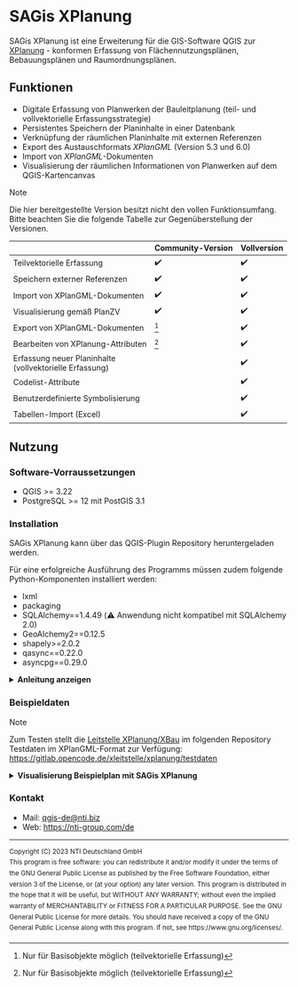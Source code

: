# SAGis XPlanung

SAGis XPlanung ist eine Erweiterung für die GIS-Software QGIS zur [XPlanung](https://www.xleitstelle.de/xplanung/ueber_xplanung) - konformen 
Erfassung von Flächennutzungsplänen, Bebauungsplänen und Raumordnungsplänen. 

## Funktionen

- Digitale Erfassung von Planwerken der Bauleitplanung (teil- und vollvektorielle Erfassungsstrategie)
- Persistentes Speichern der Planinhalte in einer Datenbank
- Verknüpfung der räumlichen Planinhalte mit externen Referenzen
- Export des Austauschformats _XPlanGML_ (Version 5.3 und 6.0)
- Import von _XPlanGML_-Dokumenten 
- Visualisierung der räumlichen Informationen von Planwerken auf dem QGIS-Kartencanvas

> [!NOTE]  
> Die hier bereitgestellte Version besitzt nicht den vollen Funktionsumfang. Bitte beachten Sie die folgende Tabelle zur Gegenüberstellung der Versionen.

|                                                             | Community-Version   | Vollversion        |
|-------------------------------------------------------------|---------------------|--------------------|
| Teilvektorielle Erfassung                                   | :heavy_check_mark:  | :heavy_check_mark: |
| Speichern externer Referenzen                               | :heavy_check_mark:  | :heavy_check_mark: |
| Import von XPlanGML-Dokumenten                              | :heavy_check_mark:  | :heavy_check_mark: |
| Visualisierung gemäß PlanZV                                 | :heavy_check_mark:  | :heavy_check_mark: |
| Export von XPlanGML-Dokumenten                              | [^abbr1]            | :heavy_check_mark: |
| Bearbeiten von XPlanung-Attributen                          | [^abbr1]            | :heavy_check_mark: |
| Erfassung neuer Planinhalte <br/>(vollvektorielle Erfassung) |                     | :heavy_check_mark: |
| Codelist-Attribute                                           |                    | :heavy_check_mark: |
| Benutzerdefinierte Symbolisierung                           |                     | :heavy_check_mark: |
| Tabellen-Import (Excel)                                   |                     | :heavy_check_mark: |
[^abbr1]: Nur für Basisobjekte möglich (teilvektorielle Erfassung)


## Nutzung
    
### Software-Vorraussetzungen

- QGIS >= 3.22
- PostgreSQL >= 12 mit PostGIS 3.1

### Installation 

SAGis XPlanung kann über das QGIS-Plugin Repository heruntergeladen werden.

Für eine erfolgreiche Ausführung des Programms müssen zudem folgende Python-Komponenten installiert werden:
- lxml
- packaging
- SQLAlchemy==1.4.49 (:warning: Anwendung nicht kompatibel mit SQLAlchemy 2.0)
- GeoAlchemy2==0.12.5
- shapely>=2.0.2
- qasync==0.22.0
- asyncpg==0.29.0

<details><summary><b>Anleitung anzeigen</b></summary>

#### Automatische Installation 
Beim Start des Plugins werden alle Python-Komponenten geprüft.
Sollten bestimmte Pakete fehlen, oder in einer falschen Version vorliegen, können die 
Module über einen Dialog im QGIS geladen werden.

> [!WARNING]  
> Wenn keine Berechtigung zum Schreiben im QGIS/Python-Installationsverzeichnis vorliegt, kann die 
automatische Installation scheitern. Siehe [Installation über OSGeo4W-Kommandozeile](#installation-über-osgeo4w-kommandozeile), 
um die benötigten Python-Module zu laden.

#### Installation über OSGeo4W-Kommandozeile
1. Suchen Sie das Installationsverzeichnis von QGIS (Zumeist `C:\OSGeo4W\` oder `C:\Program Files\QGIS 3.*'`)

2. Im Verzeichnis befindet sich die _OSGeo4W-Shell_ (Datei mit dem Namen `OSGeo4W.bat`). Starten Sie die _OSGeo4W-Shell_ (mit Administrator-Rechten, falls keine Berechtigung zum Schreiben im Verzeichnis besteht) und führen Sie den folgenden Befehl im sich öffnenden Programm aus:

    ```sh
    o4w_env & python3 -m pip install lxml packaging sqlalchemy==1.4.49 GeoAlchemy2 shapely qasync asyncpg
    ```

</details>

### Beispieldaten

> [!NOTE]  
> Zum Testen stellt die [Leitstelle XPlanung/XBau](https://xleitstelle.de) im folgenden Repository Testdaten im XPlanGML-Format zur Verfügung: https://gitlab.opencode.de/xleitstelle/xplanung/testdaten

<details><summary><b>Visualisierung Beispielplan mit SAGis XPlanung</b></summary>
<div>
  <img style="height: auto" src="docs/toc.png" width="24%" /> 
  <img style="height: auto" src="docs/BPlan001_5-3.png" width="45%" />
</div>
</details>

### Kontakt

- Mail: qgis-de@nti.biz
- Web: https://nti-group.com/de
---

<sup>
Copyright (C) 2023 NTI Deutschland GmbH
</sup></br>
<sup>
This program is free software: you can redistribute it and/or modify
it under the terms of the GNU General Public License as published by
the Free Software Foundation, either version 3 of the License, or
(at your option) any later version.
</sup>
<sup>
This program is distributed in the hope that it will be useful,
but WITHOUT ANY WARRANTY; without even the implied warranty of
MERCHANTABILITY or FITNESS FOR A PARTICULAR PURPOSE.  See the
GNU General Public License for more details.
</sup>
<sup>
You should have received a copy of the GNU General Public License
along with this program.  If not, see https://www.gnu.org/licenses/.
</sup>

